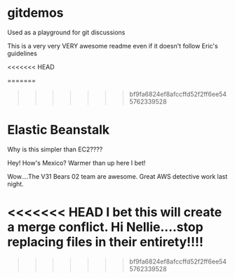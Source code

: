 # gitdemos
Used as a playground for git discussions

This is a very very VERY awesome readme even if it doesn't follow Eric's guidelines

<<<<<<< HEAD

=======
>>>>>>> bf9fa6824ef8afccffd52f2ff6ee545762339528
# Elastic Beanstalk

Why is this simpler than EC2????

Hey! How's Mexico? Warmer than up here I bet!

Wow....The V31 Bears 02 team are awesome. Great AWS detective work last night.

<<<<<<< HEAD
I bet this will create a merge conflict. Hi Nellie....stop replacing files in their entirety!!!!
=======
>>>>>>> bf9fa6824ef8afccffd52f2ff6ee545762339528
